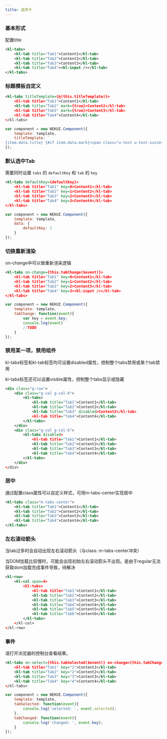 ```yaml
---
title: 选项卡
---
```


<!-- demo_start -->
### 基本形式

配置title
<div class="m-example"></div>

```xml
<kl-tabs>
    <kl-tab title="Tab1">Content1</kl-tab>
    <kl-tab title="Tab2">Content2</kl-tab>
    <kl-tab title="Tab3">Content3</kl-tab>
    <kl-tab title="Tab4"><kl-input /></kl-tab>
</kl-tabs>
```
<!-- demo_end -->

<!-- demo_start -->
### 标题模板自定义

<div class="m-example"></div>

```xml
<kl-tabs titleTemplate={@(this.titleTemplate)}>
    <kl-tab title="Tab1">Content1</kl-tab>
    <kl-tab title="Tab2" mark={true}>Content2</kl-tab>
    <kl-tab title="Tab3" mark={true}>Content3</kl-tab>
    <kl-tab title="Tab4">Content4</kl-tab>
</kl-tabs>
```

```javascript
var component = new NEKUI.Component({
    template: template,
    titleTemplate: `
{item.data.title} {#if item.data.mark}<span class="u-text u-text-success"><i class="u-icon u-icon-check-circle"></i></span>{/if}`
});
```
<!-- demo_end -->

<!-- demo_start -->
### 默认选中Tab

需要同时设置 `tabs` 的 `defaultKey` 和 `tab` 的 `key`
<div class="m-example"></div>

```xml
<kl-tabs defaultKey={defaultKey}>
    <kl-tab title="Tab1" key=0>Content1</kl-tab>
    <kl-tab title="Tab2" key=1>Content2</kl-tab>
    <kl-tab title="Tab3" key=2>Content3</kl-tab>
    <kl-tab title="Tab4" key=3>Content4</kl-tab>
</kl-tabs>
```

```javascript
var component = new NEKUI.Component({
    template: template,
    data: {
        defaultKey: 1
    }
});
```
<!-- demo_end -->

<!-- demo_start -->
### 切换重新渲染

on-change中可以做重新渲染逻辑
<div class="m-example"></div>

```xml
<kl-tabs on-change={this.tabChange($event)}>
    <kl-tab title="Tab1" key=0>Content1</kl-tab>
    <kl-tab title="Tab2" key=1>Content2</kl-tab>
    <kl-tab title="Tab3" key=2>Content3</kl-tab>
    <kl-tab title="Tab4" key=3><kl-input /></kl-tab>
</kl-tabs>
```

```javascript
var component = new NEKUI.Component({
    template: template,
    tabChange: function(event){
        var key = event.key;
        console.log(event)
        //TODO
    }
});
```
<!-- demo_end -->

<!-- demo_start -->
### 禁用某一项，禁用组件

kl-tabs标签和kl-tab标签均可设置disabled属性，控制整个tabs禁用或某个tab禁用

kl-tabs标签还可以设置visible属性，控制整个tabs显示或隐藏

<div class="m-example"></div>

```xml
<div class="g-row">
    <div class="g-col g-col-6">
        <kl-tabs>
            <kl-tab title="Tab1">Content1</kl-tab>
            <kl-tab title="Tab2">Content2</kl-tab>
            <kl-tab title="Tab3" disabled>Content3</kl-tab>
            <kl-tab title="Tab4">Content4</kl-tab>
        </kl-tabs>
    </div>
    <div class="g-col g-col-6">
        <kl-tabs disabled>
            <kl-tab title="Tab1">Content1</kl-tab>
            <kl-tab title="Tab2">Content2</kl-tab>
            <kl-tab title="Tab3">Content3</kl-tab>
            <kl-tab title="Tab4">Content4</kl-tab>
        </kl-tabs>
    </div>
</div>
```
<!-- demo_end -->

<!-- demo_start -->
### 居中

通过配置class属性可以自定义样式，可用m-tabs-center实现居中

<div class="m-example"></div>

```xml
<kl-tabs class="m-tabs-center">
    <kl-tab title="Tab1">Content1</kl-tab>
    <kl-tab title="Tab2">Content2</kl-tab>
    <kl-tab title="Tab3">Content3</kl-tab>
    <kl-tab title="Tab4">Content4</kl-tab>
</kl-tabs>
```
<!-- demo_end -->

<!-- demo_start -->
### 左右滚动箭头

当tab过多时会自动出现左右滚动箭头（与class: m-tabs-center冲突）

当DOM加载比较慢时，可能会出现初始左右滚动箭头不出现。是由于regular无法获取dom加载完成事件导致，待解决

<div class="m-example"></div>

```xml
<kl-row>
    <kl-col span=4>
        <kl-tabs>
            <kl-tab title="Tab1">Content1</kl-tab>
            <kl-tab title="Tab2">Content2</kl-tab>
            <kl-tab title="Tab3">Content3</kl-tab>
            <kl-tab title="Tab4">Content4</kl-tab>
            <kl-tab title="Tab5">Content5</kl-tab>
            <kl-tab title="Tab6">Content6</kl-tab>
        </kl-tabs>
    </kl-col>
</kl-row>
```
<!-- demo_end -->

<!-- demo_start -->
### 事件

请打开浏览器的控制台查看结果。

<div class="m-example"></div>

```xml
<kl-tabs on-select={this.tabSelected($event)} on-change={this.tabChanged($event)}>
    <kl-tab title="Tab1" key="1">Content1</kl-tab>
    <kl-tab title="Tab2" key="2">Content2</kl-tab>
    <kl-tab title="Tab3" key="3">Content3</kl-tab>
    <kl-tab title="Tab4" key="4">Content4</kl-tab>
</kl-tabs>
```

```javascript
var component = new NEKUI.Component({
    template: template,
    tabSelected: function(event){
        console.log('selected: ', event.selected);
    },
    tabChanged: function(event){
        console.log('changed: ', event.key);
    }
});
```
<!-- demo_end -->